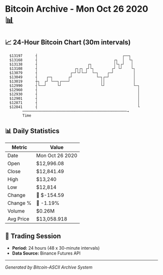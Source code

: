 # Bitcoin Archive - Mon Oct 26 2020 📊

## 📈 24-Hour Bitcoin Chart (30m intervals)

```
  $13197      ┤                                       ┌──┐     
  $13168      ┤                                   ┌┐  │  └┐    
  $13138      ┤                       ┌┐          │└┐┌┘   │    
  $13108      ┤                 ┌┐┌┐ ┌┘└┐        ┌┘ └┘    └┐   
  $13079      ┤               ┌─┘└┘└─┘  └─┐    ┌─┘         │   
  $13049      ┤    ┌─┐       ┌┘           └─┐┌─┘           │   
  $13019      ┼┐  ┌┘ └──┐┌───┘              ││             │   
  $12990      ┤└──┘     └┘                  └┘             └─┐ 
  $12960      ┤                                              │ 
  $12930      ┤                                              │ 
  $12901      ┤                                              │ 
  $12871      ┤                                              │ 
  $12841      ┤                                              └ 
        ────────────────────────────────────────────────→
        Time
```

## 📊 Daily Statistics

| Metric | Value |
|--------|-------|
| Date | Mon Oct 26 2020 |
| Open | $12,996.08 |
| Close | $12,841.49 |
| High | $13,240 |
| Low | $12,814 |
| Change | 🔴 $-154.59 |
| Change % | 🔴 -1.19% |
| Volume | $0.26M |
| Avg Price | $13,058.918 |

## 📅 Trading Session

- **Period:** 24 hours (48 x 30-minute intervals)
- **Data Source:** Binance Futures API

---
*Generated by Bitcoin-ASCII Archive System*
